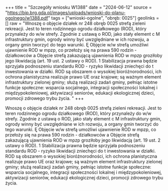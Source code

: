 +++
title = "Szczegóły wniosku W1388"
date = "2024-06-12"
source = "https://bip.brg.gda.pl/images/uploads/wnioski-do-planu-ogolnego/w1388.pdf"
tags = ["wnioski-ogolne", "obręb: 0025"]
geolinks = []
raw = "Wnoszę o objęcie działek nr 248 obręb 0025 strefą zieleni  rekreacji. Jest to teren rodzinnego ogrodu działkowego (ROD), który przynależy do w/w strefy. Zgodnie z ustawą o ROD, jako stały element c M infrastruktury gmin, ogrody winny być uwzględniane w ich rozwoju, a organy gmin tworzyć do tego warunki. Ę Objęcie w/w strefą umożliwi ujawnienie ROD w mpzp, co przełoży się na prawa 590 rodzin - działkowców a Objęcie strefą zakazującą ujawnienia ROD w mpzp groziłoby jego likwidacją (art. 19 ust. 2 ustawy o ROD). 1 Stabilizacja prawna będzie sprzyjała podnoszeniu standardu ROD - ryzyko likwidacji zniechęci do t inwestowania w działki. ROD są obszarem o wysokiej bioróżnorodności, ich ochrona planistyczna realizuje prawo UE oraz krajowe; są ważnym element infrastruktury zielonej gminy; służą realizacji zadań gminy, pełniąc istotne funkcje społeczne: wsparcia socjalnego, integracji społeczności lokalnej i międzypokoleniowej,  aktywizacji seniorów, edukacji ekologicznej dzieci, promocji zdrowego trybu życia. "
+++

Wnoszę o objęcie działek nr 248 obręb 0025 strefą zieleni  rekreacji. Jest to teren rodzinnego
ogrodu działkowego (ROD), który przynależy do w/w strefy. Zgodnie z ustawą o ROD, jako stały element
c
M
infrastruktury gmin, ogrody winny być uwzględniane w ich rozwoju, a organy gmin tworzyć do tego warunki. Ę
Objęcie w/w strefą umożliwi ujawnienie ROD w mpzp, co przełoży się na prawa 590 rodzin - działkowców a
Objęcie strefą zakazującą ujawnienia ROD w mpzp groziłoby jego likwidacją (art. 19 ust. 2 ustawy o ROD). 1
Stabilizacja prawna będzie sprzyjała podnoszeniu standardu ROD - ryzyko likwidacji zniechęci do t
inwestowania w działki. ROD są obszarem o wysokiej bioróżnorodności, ich ochrona planistyczna realizuje
prawo UE oraz krajowe; są ważnym element infrastruktury zielonej gminy; służą realizacji zadań gminy,
pełniąc istotne funkcje społeczne: wsparcia socjalnego, integracji społeczności lokalnej i międzypokoleniowej,
 aktywizacji seniorów, edukacji ekologicznej dzieci, promocji zdrowego trybu życia.



